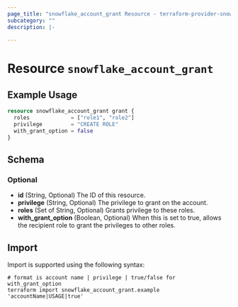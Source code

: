```yaml
---
page_title: "snowflake_account_grant Resource - terraform-provider-snowflake-back"
subcategory: ""
description: |-
  
---
```


# Resource `snowflake_account_grant`



## Example Usage

```terraform
resource snowflake_account_grant grant {
  roles             = ["role1", "role2"]
  privilege         = "CREATE ROLE"
  with_grant_option = false
}
```

## Schema

### Optional

- **id** (String, Optional) The ID of this resource.
- **privilege** (String, Optional) The privilege to grant on the account.
- **roles** (Set of String, Optional) Grants privilege to these roles.
- **with_grant_option** (Boolean, Optional) When this is set to true, allows the recipient role to grant the privileges to other roles.

## Import

Import is supported using the following syntax:

```shell
# format is account name | privilege | true/false for with_grant_option
terraform import snowflake_account_grant.example 'accountName|USAGE|true'
```
